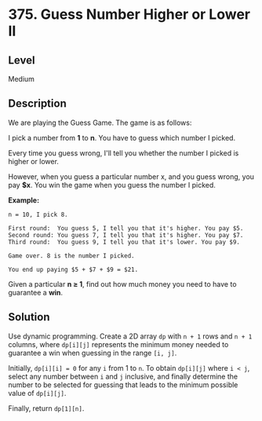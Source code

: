 ﻿# 375. Guess Number Higher or Lower II
## Level
Medium

## Description
We are playing the Guess Game. The game is as follows:

I pick a number from **1** to **n**. You have to guess which number I picked.

Every time you guess wrong, I'll tell you whether the number I picked is higher or lower.

However, when you guess a particular number x, and you guess wrong, you pay **$x**. You win the game when you guess the number I picked.

**Example:**
```
n = 10, I pick 8.

First round:  You guess 5, I tell you that it's higher. You pay $5.
Second round: You guess 7, I tell you that it's higher. You pay $7.
Third round:  You guess 9, I tell you that it's lower. You pay $9.

Game over. 8 is the number I picked.

You end up paying $5 + $7 + $9 = $21.
```

Given a particular **n ≥ 1**, find out how much money you need to have to guarantee a **win**.

## Solution
Use dynamic programming. Create a 2D array `dp` with `n + 1` rows and `n + 1` columns, where `dp[i][j]` represents the minimum money needed to guarantee a win when guessing in the range `[i, j]`.

Initially, `dp[i][i] = 0` for any `i` from 1 to `n`. To obtain `dp[i][j]` where `i < j`, select any number between `i` and `j` inclusive, and finally determine the number to be selected for guessing that leads to the minimum possible value of `dp[i][j]`.

Finally, return `dp[1][n]`.
